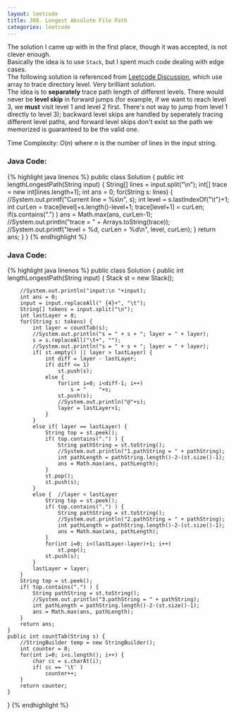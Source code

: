 ```yaml
---
layout: leetcode
title: 388. Longest Absolute File Path
categories: leetcode
---
```

The solution I came up with in the first place, though it was accepted, is not clever enough.  
Basically the idea is to use `Stack`, but I spent much code dealing with edge cases.  
The following solution is referenced from [Leetcode Discussion](https://discuss.leetcode.com/topic/55247/9-lines-4ms-java-solution/2), which use array to trace directory level. Very brilliant solution.  
The idea is to **separately** trace path length of different levels. There would never be **level skip** in forward jumps (for example, if we want to reach level 3, we **must** visit level 1 and level 2 first. There's not way to jump from level 1 directly to level 3); backward level skips are handled by seperately tracing different level paths, and forward level skips don't exist so the path we memorized is guaranteed to be the valid one.  

Time Complexity: <span class="inlinecode">$O(n)$</span> where <span class="inlinecode">$n$</span> is the number of lines in the input string.
### Java Code:
{% highlight java linenos %}
public class Solution {
    public int lengthLongestPath(String input) {
        String[] lines = input.split("\n");
        int[] trace = new int[lines.length+1];
        int ans = 0;
        for(String s: lines) {
            //System.out.printf("Current line = %s\n", s);
            int level = s.lastIndexOf("\t")+1;
            int curLen = trace[level]+s.length()-level+1;
            trace[level+1] = curLen;
            if(s.contains(".") )
                ans = Math.max(ans, curLen-1);
            //System.out.println("trace = " + Arrays.toString(trace));
            //System.out.printf("level = %d, curLen = %d\n", level, curLen);
        }
        return ans;
    }
}
{% endhighlight %}
### Java Code:
{% highlight java linenos %}
public class Solution {
    public int lengthLongestPath(String input) {
        Stack<String> st = new Stack<String>();
        
        //System.out.println("input:\n "+input);
        int ans = 0;
        input = input.replaceAll(" {4}+", "\t");
        String[] tokens = input.split("\n");
        int lastLayer = 0;
        for(String s: tokens) {
            int layer = countTab(s);
            //System.out.println("s = " + s + "; layer = " + layer);
            s = s.replaceAll("\t+", "");
            //System.out.println("s = " + s + "; layer = " + layer);
            if( st.empty() || layer > lastLayer) {
                int diff = layer - lastLayer;
                if( diff <= 1)
                    st.push(s);
                else {
                    for(int i=0; i<diff-1; i++)
                        s = "    "+s;
                    st.push(s);
                    //System.out.println("@"+s);
                    layer = lastLayer+1;
                }
            }
            else if( layer == lastLayer) {
                String top = st.peek();
                if( top.contains(".") ) {
                    String pathString = st.toString();
                    //System.out.println("1.pathString = " + pathString);
                    int pathLength = pathString.length()-2-(st.size()-1);
                    ans = Math.max(ans, pathLength);
                }
                st.pop();
                st.push(s);
            }
            else {  //layer < lastLayer
                String top = st.peek();
                if( top.contains(".") ) {
                    String pathString = st.toString();
                    //System.out.println("2.pathString = " + pathString);
                    int pathLength = pathString.length()-2-(st.size()-1);
                    ans = Math.max(ans, pathLength);
                }
                for(int i=0; i<(lastLayer-layer)+1; i++)
                    st.pop();
                st.push(s);
            }
            lastLayer = layer; 
        }
        String top = st.peek();
        if( top.contains(".") ) {
            String pathString = st.toString();
            //System.out.println("3.pathString = " + pathString);
            int pathLength = pathString.length()-2-(st.size()-1);
            ans = Math.max(ans, pathLength);
        }
        return ans;
    }
    public int countTab(String s) {
        //StringBuilder temp = new StringBuilder();
        int counter = 0;
        for(int i=0; i<s.length(); i++) {
            char cc = s.charAt(i);
            if( cc == '\t' )
                counter++;
        }
        return counter;
    }
}
{% endhighlight %}
